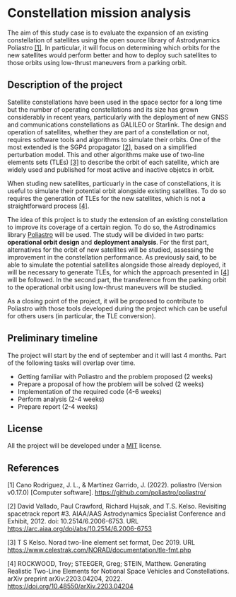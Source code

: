 # Constellation mission analysis

The aim of this study case is to evaluate the expansion of an existing constellation of satellites using the open source library of Astrodynamics Poliastro [[1]][poliastro]. In particular, it will focus on determining which orbits for the new satellites would perform better and how to deploy such satellites to those orbits using low-thrust maneuvers from a parking orbit.

## Description of the project

Satellite constellations have been used in the space sector for a long time but the number of operating constellations and its size has grown considerably in recent years, particularly with the deployment of new GNSS and communications constellations as GALILEO or Starlink. The design and operation of satellites, whether they are part of a constellation or not, requires software tools and algorithms to simulate their orbits. One of the most extended is the SGP4 propagator [[2]][vallado], based on a simplified perturbation model. This and other algorithms make use of two-line elements sets (TLEs) [[3]][kelso] to describe the orbit of each satellite, which are widely used and published for most active and inactive objetcs in orbit.

When studing new satellites, particuarly in the case of constellations, it is useful to simulate their potential orbit alongside existing satellites. To do so requires the generation of TLEs for the new satellites, which is not a straightforward process [[4]][rockwood].

The idea of this project is to study the extension of an existing constellation to improve its coverage of a certain region. To do so, the Astrodinamics library [Poliastro][poliastro] will be used. The study will be divided in two parts: **operational orbit design** and **deployment analysis**. For the first part, alternatives for the orbit of new satellites will be studied, assessing the improvement in the constellation performance. As previously said, to be able to simulate the potential satellites alongside those already deployed, it will be necessary to generate TLEs, for which the approach presented in [[4]][rockwood] will be followed. In the second part, the transference from the parking orbit to the operational orbit using low-thrust maneuvers will be studied.

As a closing point of the project, it will be proposed to contribute to Poliastro with those tools developed during the project which can be useful for others users (in particular, the TLE conversion).

## Preliminary timeline

The project will start by the end of september and it will last 4 months. Part of the following tasks will overlap over time.

- Getting familiar with Poliastro and the problem proposed (2 weeks)
- Prepare a proposal of how the problem will be solved (2 weeks)
- Implementation of the required code (4-6 weeks)
- Perform analysis (2-4 weeks)
- Prepare report (2-4 weeks)


## License

All the project will be developed under a [MIT][mit] license.

## References


[1] Cano Rodriguez, J. L., & Martínez Garrido, J. (2022). poliastro (Version v0.17.0) [Computer software]. https://github.com/poliastro/poliastro/

[2] David Vallado, Paul Crawford, Richard Hujsak, and T.S. Kelso. Revisiting spacetrack report #3. AIAA/AAS Astrodynamics Specialist Conference and Exhibit, 2012. doi: 10.2514/6.2006-6753. URL https://arc.aiaa.org/doi/abs/10.2514/6.2006-6753

[3] T S Kelso. Norad two-line element set format, Dec 2019. URL https://www.celestrak.com/NORAD/documentation/tle-fmt.php

[4] ROCKWOOD, Troy; STEEGER, Greg; STEIN, Matthew. Generating Realistic Two-Line Elements for Notional Space Vehicles and Constellations. arXiv preprint arXiv:2203.04204, 2022. https://doi.org/10.48550/arXiv.2203.04204

[//]: # (These are reference links used in the text)

   [poliastro]: <https://github.com/poliastro/poliastro>
   [rockwood]: <https://doi.org/10.48550/arXiv.2203.04204>
   [mit]: <https://github.com/git/git-scm.com/blob/main/MIT-LICENSE.txt>
   [kelso]: <https://www.celestrak.com/NORAD/documentation/tle-fmt.php>
   [vallado]: < https://arc.aiaa.org/doi/abs/10.2514/6.2006-6753>
